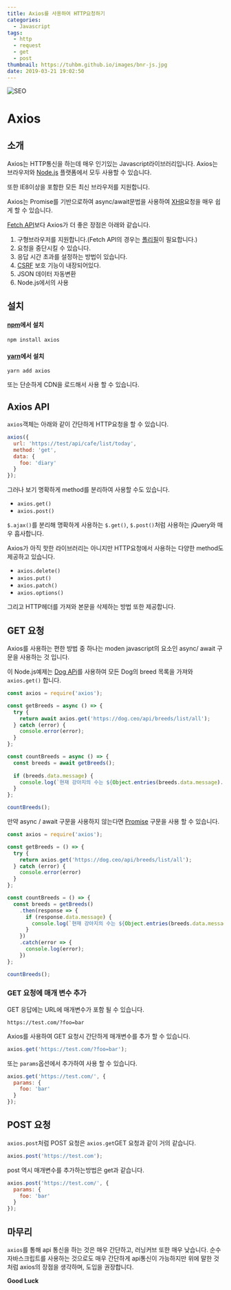 ```yaml
---
title: Axios를 사용하여 HTTP요청하기
categories:
  - Javascript
tags:
  - http
  - request
  - get
  - post
thumbnail: https://tuhbm.github.io/images/bnr-js.jpg
date: 2019-03-21 19:02:50
---
```

![SEO](https://tuhbm.github.io/images/javascript/img_axios.png)

# Axios

## 소개
Axios는 HTTP통신을 하는데 매우 인기있는 Javascript라이브러리입니다. Axios는 브라우저와 [Node.js](https://flaviocopes.com/nodejs/) 플랫폼에서 모두 사용할 수 있습니다.

또한 IE8이상을 포함한 모든 최신 브라우저를 지원합니다.



Axios는 Promise를 기반으로하여 async/await문법을 사용하여 [XHR](https://flaviocopes.com/xhr/)요청을 매우 쉽게 할 수 있습니다.

[Fetch API](https://flaviocopes.com/fetch-api/)보다 Axios가 더 좋은 장점은 아래와 같습니다.

1. 구형브라우저를 지원합니다.(Fetch API의 경우는 [폴리필](http://hacks.mozilla.or.kr/2014/12/an-easier-way-of-using-polyfills/)이 필요합니다.)
2. 요청을 중단시킬 수 있습니다.
3. 응답 시간 초과를 설정하는 방법이 있습니다.
4. [CSRF](https://laravel.kr/docs/5.5/csrf) 보호 기능이 내장되어있다.
5. JSON 데이터 자동변환
6. Node.js에서의 사용



## 설치

#### [npm](https://flaviocopes.com/npm/)에서 설치

```text
npm install axios
```

#### [yarn](https://flaviocopes.com/yarn/)에서 설치

```text
yarn add axios
```

또는 단순하게 CDN을 로드해서 사용 할 수 있습니다.



## Axios API

`axios`객체는 아래와 같이 간단하게 HTTP요청을 할 수 있습니다.

```javascript
axios({
  url: 'https://test/api/cafe/list/today',
  method: 'get',
  data: {
    foo: 'diary'
  }
});
```

그러나 보기 명확하게 method를 분리하여 사용할 수도 있습니다.

- `axios.get()`
- `axios.post()`

`$.ajax()`를 분리해 명확하게 사용하는 `$.get()`, `$.post()`처럼 사용하는 jQuery와 매우 흡사합니다.



Axios가 아직 핫한 라이브러리는 아니지만 HTTP요청에서 사용하는 다양한 method도 제공하고 있습니다.

- `axios.delete()`
- `axios.put()`
- `axios.patch()`
- `axios.options()`

그리고 HTTP헤더를 가져와 본문을 삭제하는 방법 또한 제공합니다.



## GET 요청

Axios를 사용하는 편한 방법 중 하나는 moden javascript의 요소인 async/ await 구문을 사용하는 것 입니다.

이 Node.js예제는 [Dog APi](https://dog.ceo/)를 사용하여 모든 Dog의 breed 목록을 가져와 `axios.get()` 합니다.

```javascript
const axios = require('axios');

const getBreeds = async () => {
  try {
    return await axios.get('https://dog.ceo/api/breeds/list/all');
  } catch (error) {
    console.error(error);
  }
};

const countBreeds = async () => {
  const breeds = await getBreeds();
  
  if (breeds.data.message) {
    console.log(`현재 강아지의 수는 ${Object.entries(breeds.data.message).length}입니다.`);
  }
};

countBreeds();
```



만약 async / await 구문을 사용하지 않는다면 [Promise](https://flaviocopes.com/javascript-promises/) 구문을 사용 할 수 있습니다.

```javascript
const axios = require('axios');

const getBreeds = () => {
  try {
    return axios.get('https://dog.ceo/api/breeds/list/all');
  } catch (error) {
    console.error(error)
  }
};

const countBreeds = () => {
  const breeds = getBreeds()
  	.then(response => {
      if (response.data.message) {
        console.log(`현재 강아지의 수는 ${Object.entries(breeds.data.message).length}입니다.`);
      }
  	})
  	.catch(error => {
      console.log(error);
  	})
};

countBreeds();
```



### GET 요청에 매개 변수 추가

GET 응답에는 URL에 매개변수가 포함 될 수 있습니다.

`https://test.com/?foo=bar`

Axios를 사용하여 GET 요청시 간단하게 매개변수를 추가 할 수 있습니다.

```javascript
axios.get('https://test.com/?foo=bar');
```

또는 `params`옵션에서 추가하여 사용 할 수 있습니다.

```javascript
axios.get('https://test.com/', {
  params: {
    foo: 'bar'
  }
});
```



## POST 요청

 `axios.post`처럼 POST 요청은 `axios.get`GET 요청과 같이 거의 같습니다. 

```javascript
axios.post('https://test.com');
```

post 역시 매개변수를 추가하는방법은 get과 같습니다.

```javascript
axios.post('https://test.com/', {
  params: {
    foo: 'bar'
  }
});
```



## 마무리

`axios`를 통해 api 통신을 하는 것은 매우 간단하고, 러닝커브 또한 매우 낮습니다. 순수 자바스크립트를 사용하는 것으로도 매우 간단하게 api통신이 가능하지만 위에 말한 것처럼 axios의 장점을 생각하며, 도입을 권장합니다.

**Good Luck**